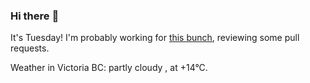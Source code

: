 ### Hi there :wave:

It's Tuesday! I'm probably working for [this bunch](https://github.com/kohofinancial), reviewing some pull requests.

Weather in Victoria BC: partly cloudy , at +14°C.
